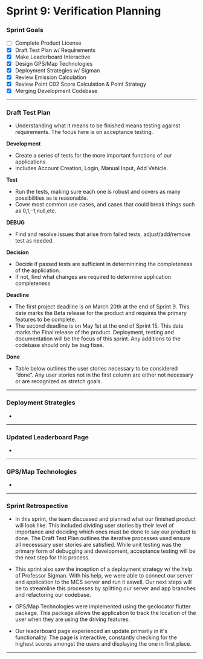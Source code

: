 # Sprint 9: Verification Planning

### Sprint Goals
- [ ] Complete Product License
- [X] Draft Test Plan w/ Requirements
- [X] Make Leaderboard Interactive
- [X] Design GPS/Map Technologies
- [X] Deployment Strategies w/ Sigman
- [X] Review Emission Calculation
- [X] Review Point C02 Score Calculation & Point Strategy
- [X] Merging Development Codebase

---

### Draft Test Plan
* Understanding what it means to be finished means testing against requirements. The focus here is on acceptance testing. 

**Development**
  * Create a series of tests for the more important functions of our applications
  * Includes Account Creation, Login, Manual Input, Add Vehicle.

**Test**
  * Run the tests, making sure each one is robust and covers as many possibilities as is reasonable.
  * Cover most common use cases, and cases that could break things such as 0,1,-1,null,etc.

**DEBUG**
* Find and resolve issues that arise from failed tests, adjust/add/remove test as needed.

**Decision**
  * Decide if passed tests are sufficient in determinining the completeness of the application.
  * If not, find what changes are required to determine application completeness
    
**Deadline**
* The first project deadline is on March 20th at the end of Sprint 9. This date marks the Beta release for the product and requires the primary features to be complete.
* The second deadline is on May 1st at the end of Sprint 15. This date marks the Final release of the product. Deployment, testing and documentation will be the focus of this sprint. Any additions to the codebase should only be bug fixes. 

**Done**
* Table below outlines the user stories necessary to be considered “done”. Any user stories not in the first column are either not necessary or are recognized as stretch goals.



---
### Deployment Strategies
* 

---
### Updated Leaderboard Page
* 


---
### GPS/Map Technologies
* 



---
### Sprint Retrospective
* In this sprint, the team discussed and planned what our finished product will look like. This included dividing user stories by their level of importance and deciding which ones must be done to say our product is done. The Draft Test Plan outlines the iterative processes used ensure all necesssary user stories are satisfied. While unit testing was the primary form of debugging and development, acceptance testing will be the next step for this process.
  
* This sprint also saw the inception of a deployment strategy w/ the help of Professor Sigman. With his help, we were able to connect our server and application to the MCS server and run it aswell. Our next steps will be to streamline this processes by splitting our server and app branches and refactoring our codebase.
  
* GPS/Map Technologies were implemented using the geolocator flutter package. This package allows the application to track the location of the user when they are using the driving features.
  
* Our leaderboard page experienced an update primarily in it's functionality. The page is interactive, constantly checking for the highest scores amongst the users and displaying the one in first place. 
---
